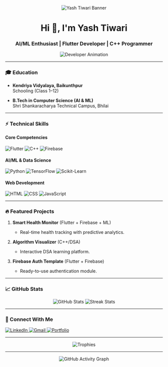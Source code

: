 <!-- Animated Banner -->
<div align="center">
  <img src="https://github.com/yashtiwaridev/yashtiwaridev/blob/main/banner.gif?raw=true" alt="Yash Tiwari Banner">
</div>

<h1 align="center">Hi 👋, I'm Yash Tiwari</h1>
<h3 align="center">AI/ML Enthusiast | Flutter Developer | C++ Programmer</h3>

<!-- Developer Animation -->
<div align="center">
  <img src="https://readme-typing-svg.demolab.com?font=Fira+Code&pause=1000&color=22D3EE&center=true&vCenter=true&width=435&lines=Flutter+Developer;AI%2FML+Learner;DSA+Practitioner;Firebase+User;Web+Enthusiast" alt="Developer Animation">
</div>

---

### 🎓 Education

- **Kendriya Vidyalaya, Baikunthpur**  
  Schooling (Class 1–12)
  
- **B.Tech in Computer Science (AI & ML)**  
  Shri Shankaracharya Technical Campus, Bhilai

---

### ⚡ Technical Skills

#### Core Competencies
<p align="left">
  <img src="https://img.shields.io/badge/Flutter-02569B?style=for-the-badge&logo=flutter&logoColor=white" alt="Flutter">
  <img src="https://img.shields.io/badge/C%2B%2B-00599C?style=for-the-badge&logo=c%2B%2B&logoColor=white" alt="C++">
  <img src="https://img.shields.io/badge/Firebase-FFCA28?style=for-the-badge&logo=firebase&logoColor=black" alt="Firebase">
</p>

#### AI/ML & Data Science
<p align="left">
  <img src="https://img.shields.io/badge/Python-3776AB?style=for-the-badge&logo=python&logoColor=white" alt="Python">
  <img src="https://img.shields.io/badge/TensorFlow-FF6F00?style=for-the-badge&logo=tensorflow&logoColor=white" alt="TensorFlow">
  <img src="https://img.shields.io/badge/scikit_learn-F7931E?style=for-the-badge&logo=scikit-learn&logoColor=white" alt="Scikit-Learn">
</p>

#### Web Development
<p align="left">
  <img src="https://img.shields.io/badge/HTML5-E34F26?style=for-the-badge&logo=html5&logoColor=white" alt="HTML">
  <img src="https://img.shields.io/badge/CSS3-1572B6?style=for-the-badge&logo=css3&logoColor=white" alt="CSS">
  <img src="https://img.shields.io/badge/JavaScript-F7DF1E?style=for-the-badge&logo=javascript&logoColor=black" alt="JavaScript">
</p>

---

### 🔥 Featured Projects

1. **Smart Health Monitor** (Flutter + Firebase + ML)  
   - Real-time health tracking with predictive analytics.

2. **Algorithm Visualizer** (C++/DSA)  
   - Interactive DSA learning platform.

3. **Firebase Auth Template** (Flutter + Firebase)  
   - Ready-to-use authentication module.

---

### 📈 GitHub Stats

<div align="center">
  <img src="https://github-readme-stats.vercel.app/api?username=yashtiwaridev&show_icons=true&theme=radical" alt="GitHub Stats">
  <img src="https://github-readme-streak-stats.herokuapp.com/?user=yashtiwaridev&theme=radical" alt="Streak Stats">
</div>

---

### 🤝 Connect With Me

<p align="left">
  <a href="https://linkedin.com/in/yashtiwari-cse">
    <img src="https://img.shields.io/badge/LinkedIn-0077B5?style=for-the-badge&logo=linkedin&logoColor=white" alt="LinkedIn">
  </a>
  <a href="mailto:yash.tiwari@example.com">
    <img src="https://img.shields.io/badge/Gmail-D14836?style=for-the-badge&logo=gmail&logoColor=white" alt="Gmail">
  </a>
  <a href="https://yashtiwari.tech">
    <img src="https://img.shields.io/badge/Portfolio-FF5722?style=for-the-badge&logo=about.me&logoColor=white" alt="Portfolio">
  </a>
</p>

---

<!-- Trophy Stats -->
<div align="center">
  <img src="https://github-profile-trophy.vercel.app/?username=yashtiwaridev&theme=onedark" alt="Trophies">
</div>

---

<!-- Activity Graph -->
<div align="center">
  <img src="https://github-readme-activity-graph.vercel.app/graph?username=yashtiwaridev&theme=react-dark" alt="GitHub Activity Graph">
</div>
